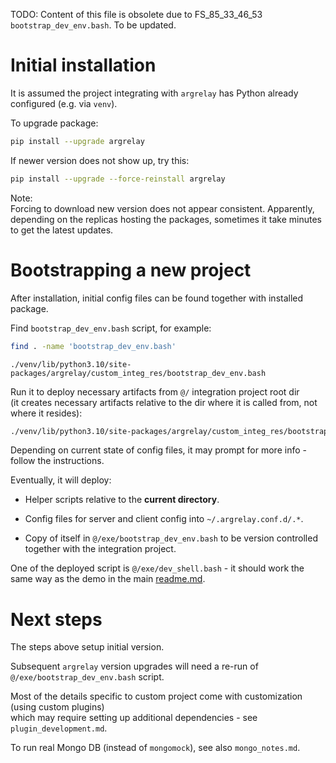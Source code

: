 
TODO: Content of this file is obsolete due to FS_85_33_46_53 `bootstrap_dev_env.bash`. To be updated.

# Initial installation

It is assumed the project integrating with `argrelay` has Python already configured (e.g. via `venv`).

To upgrade package:

```sh
pip install --upgrade argrelay
```

If newer version does not show up, try this:

```sh
pip install --upgrade --force-reinstall argrelay
```

Note:<br/>
Forcing to download new version does not appear consistent.
Apparently, depending on the replicas hosting the packages,
sometimes it take minutes to get the latest updates.

# Bootstrapping a new project

After installation, initial config files can be found
together with installed package.

Find `bootstrap_dev_env.bash` script, for example:

```sh
find . -name 'bootstrap_dev_env.bash'
```

```
./venv/lib/python3.10/site-packages/argrelay/custom_integ_res/bootstrap_dev_env.bash
```

Run it to deploy necessary artifacts from `@/` integration project root dir<br/>
(it creates necessary artifacts relative to the dir where it is called from, not where it resides):

```sh
./venv/lib/python3.10/site-packages/argrelay/custom_integ_res/bootstrap_dev_env.bash
```

Depending on current state of config files, it may prompt for more info - follow the instructions.

Eventually, it will deploy:

*   Helper scripts relative to the **current directory**.

*   Config files for server and client config into `~/.argrelay.conf.d/.*`.

*   Copy of itself in `@/exe/bootstrap_dev_env.bash` to be version controlled together with the integration project.

One of the deployed script is `@/exe/dev_shell.bash` -
it should work the same way as the demo in the main [readme.md][root_readme.md].

# Next steps

The steps above setup initial version.

Subsequent `argrelay` version upgrades will need a re-run of `@/exe/bootstrap_dev_env.bash` script.

Most of the details specific to custom project come with customization (using custom plugins)<br/>
which may require setting up additional dependencies - see `plugin_development.md`.

To run real Mongo DB (instead of `mongomock`), see also `mongo_notes.md`.

[root_readme.md]: ../../readme.md
